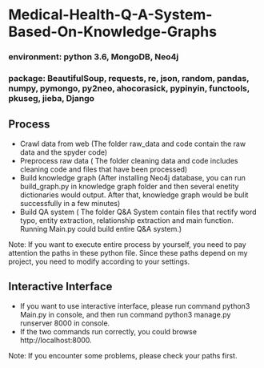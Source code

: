 # Medical-Health-Q-A-System-Based-On-Knowledge-Graphs
### environment: python 3.6, MongoDB, Neo4j
### package: BeautifulSoup, requests, re, json, random, pandas, numpy, pymongo, py2neo, ahocorasick, pypinyin, functools, pkuseg, jieba, Django

## Process
*  Crawl data from web (The folder raw_data and code contain the raw data and the spyder code)
*  Preprocess raw data ( The folder cleaning data and code includes cleaning code and files that have been processed)
*  Build knowledge graph (After installing Neo4j database, you can run build_graph.py in knowledge graph folder and then several enetity dictionaries would output. After that, knowledge graph would be bulit successfully in a few minutes)
*  Build QA system ( The folder Q&A System contain files that rectify word typo, entity extraction, relationship extraction and main function. Running Main.py could build entire Q&A system.)

Note: If you want to execute entire process by yourself, you need to pay attention the paths in these python file. Since these paths depend on my project, you need to modify according to your settings.

## Interactive Interface
*  If you want to use interactive interface, please run command python3 Main.py in console, and then run command python3 manage.py runserver 8000 in console. 
*  If the two commands run correctly, you could browse http://localhost:8000.

Note: If you encounter some problems, please check your paths first.
